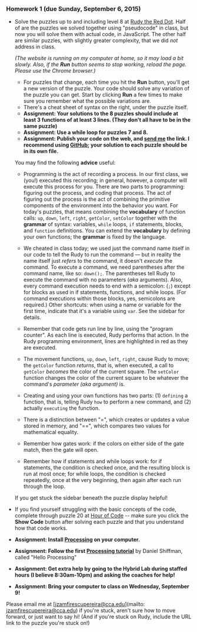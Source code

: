 ### Homework 1 (due Sunday, September 6, 2015)

- Solve the puzzles up to and including level 8 at [Rudy the Red Dot](http://rudy.zamfi.net). Half of are the puzzles we solved together using "pseudocode" in class, but now you will solve them with actual code, in JavaScript. The other half are similar puzzles, with slightly greater complexity, that we did *not* address in class.
  
  *(The website is running on my computer at home, so it may load a bit slowly. Also, if the <strong>Run</strong> button seems to stop working, reload the page. Please use the Chrome browser.)*

    - For puzzles that change, each time you hit the **Run** button, you'll get a new version of the puzzle. Your code should solve any variation of the puzzle you can get. Start by clicking **Run** a few times to make sure you remember what the possible variations are.
    - There's a cheat sheet of syntax on the right, under the puzzle itself.
    - **Assignment: Your solutions to the 8 puzzles should include at least 3 functions of at least 3 lines. (They don't all have to be in the same puzzle)**
    - **Assignment: Use a while loop for puzzles 7 and 8.**
    - **Assignment: Publish your code on the web, and [send me](mailto:jzamfirescupereira@cca.edu) the link. I recommend using [GitHub](http://github.com); your solution to each puzzle should be in its own file.**

  You may find the following **advice** useful:
  
    - Programming is the act of recording a process. In our first class, we (you!) executed this recording; in general, however, a computer will execute this process for you. There are two parts to programming: figuring out the process, and coding that process. The act of figuring out the process is the act of combining the primitive components of the environment into the behavior you want. For today's puzzles, that means combining the **vocabulary** of function calls: `up`, `down`, `left`, `right`, `getColor`, `setColor` together with the **grammar** of syntax: variables, `while` loops, `if` statements, blocks, and `function` definitions. You can extend the **vocabulary** by defining your own functions; the **grammar** is fixed by the language.

    - We cheated in class today; we used just the command name itself in our code to tell the Rudy to run the command — but in reality the name itself just *refers* to the command, it doesn't *execute* the command. To execute a command, we need parentheses after the command name, like so: `down();`. The parentheses tell Rudy to execute the command with no parameters (*aka* arguments). Also, every command execution needs to end with a semicolon: (`;`) except for blocks as used in if statements, functions, and while loops. (For command executions within those blocks, yes, semicolons are required.) Other shortcuts: when using a name or variable for the first time, indicate that it's a variable using `var`. See the sidebar for details.

    - Remember that code gets run line by line, using the "program counter". As each line is executed, Rudy performs that action. In the Rudy programming environment, lines are highlighted in red as they are executed.

    - The movement functions, `up`, `down`, `left`, `right`, cause Rudy to move; the `getColor` function *returns*, that is, when executed, a call to `getColor` *becomes* the color of the current square. The `setColor` function changes the color of the current square to be whatever the command's *parameter (aka argument)* is.

    - Creating and using your own functions has two parts: (1) `defining` a function, that is, telling Rudy `how` to perform a new command, and (2) actually `executing` the function.

    - There is a distinction between "=", which creates or updates a value stored in memory, and "==", which compares two values for mathematical equality.

    - Remember how gates work: if the colors on either side of the gate match, then the gate will open.

    - Remember how if statements and while loops work: for if statements, the condition is checked once, and the resulting block is run at most once; for while loops, the condition is checked repeatedly, once at the very beginning, then again after each run through the loop.
  
  If you get stuck the sidebar beneath the puzzle display helpful!

- If you find yourself struggling with the basic concepts of the code, complete through puzzle 20 at [Hour of Code](http://learn.code.org/hoc/1) -- make sure you click the **Show Code** button after solving each puzzle and that you understand how that code works.

- **Assignment: Install [Processing](https://processing.org/download/?processing) on your computer.**

- **Assignment: Follow the first [Processing tutorial](https://processing.org/tutorials/)** by Daniel Shiffman, called "Hello Processing"

- **Assignment: Get extra help by going to the Hybrid Lab during staffed hours (I believe 8:30am-10pm) and asking the coaches for help!**

- **Assignment: Bring your computer to class on Wednesday, September 9!**

Please email me at [jzamfirescupereira@cca.edu](mailto: jzamfirescupereira@cca.edu) if you're stuck, aren't sure how to move forward, or just want to say hi! (And if you're stuck on Rudy, include the URL link to the puzzle you're stuck on!)